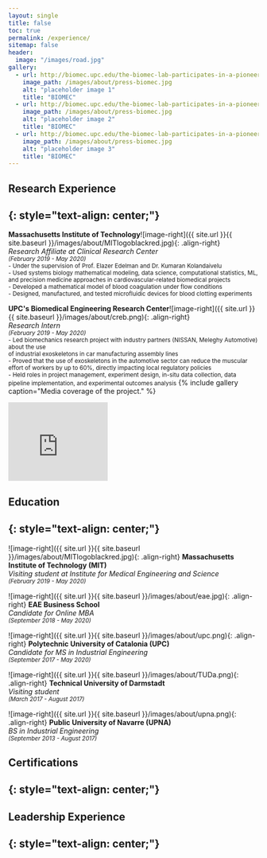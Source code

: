 ```yaml
---
layout: single
title: false
toc: true
permalink: /experience/
sitemap: false
header:
  image: "/images/road.jpg"
gallery:
  - url: http://biomec.upc.edu/the-biomec-lab-participates-in-a-pioneering-project-to-introduce-exoskeletons-to-the-automotive-industry/
    image_path: /images/about/press-biomec.jpg
    alt: "placeholder image 1"
    title: "BIOMEC"
  - url: http://biomec.upc.edu/the-biomec-lab-participates-in-a-pioneering-project-to-introduce-exoskeletons-to-the-automotive-industry/
    image_path: /images/about/press-biomec.jpg
    alt: "placeholder image 2"
    title: "BIOMEC"
  - url: http://biomec.upc.edu/the-biomec-lab-participates-in-a-pioneering-project-to-introduce-exoskeletons-to-the-automotive-industry/
    image_path: /images/about/press-biomec.jpg
    alt: "placeholder image 3"
    title: "BIOMEC"
---
```


## Research Experience
{: style="text-align: center;"}
---

__Massachusetts Institute of Technology__![image-right]({{ site.url }}{{ site.baseurl }}/images/about/MITlogoblackred.jpg){: .align-right}<br />_Research Affiliate at Clinical Research Center_<br /><small>_(February 2019 - May 2020)_<br />- Under the supervision of Prof. Elazer Edelman and Dr. Kumaran Kolandaivelu<br />- Used systems biology mathematical modeling, data science, computational statistics, ML, and precision medicine approaches in cardiovascular-related biomedical projects<br />- Developed a mathematical model of blood coagulation under flow conditions<br />- Designed, manufactured, and tested microfluidic devices for blood clotting experiments</small>

__UPC's Biomedical Engineering Research Center__![image-right]({{ site.url }}{{ site.baseurl }}/images/about/creb.png){: .align-right}<br />_Research Intern_<br /><small>_(February 2019 - May 2020)_<br />- Led biomechanics research project with industry partners (NISSAN, Meleghy Automotive) about the use<br />of industrial exoskeletons in car manufacturing assembly lines<br />- Proved that the use of exoskeletons in the automotive sector can reduce the muscular effort of workers by up to 60%, directly impacting local regulatory policies<br />- Held roles in project management, experiment design, in-situ data collection, data pipeline implementation, and experimental outcomes analysis</small>
{% include gallery caption="Media coverage of the project." %}
<iframe width="200" height="158" src="https://www.youtube.com/embed/nJe3ZFv3Cyg" frameborder="0" allow="accelerometer; autoplay; encrypted-media; gyroscope; picture-in-picture" allowfullscreen></iframe>

## Education
{: style="text-align: center;"}
---

![image-right]({{ site.url }}{{ site.baseurl }}/images/about/MITlogoblackred.jpg){: .align-right}
__Massachusetts Institute of Technology (MIT)__<br />_Visiting student at Institute for Medical Engineering and Science_<br /><small>_(February 2019 - May 2020)_</small>

![image-right]({{ site.url }}{{ site.baseurl }}/images/about/eae.jpg){: .align-right}
__EAE Business School__<br />_Candidate for Online MBA_<br /><small>_(September 2018 - May 2020)_</small>

![image-right]({{ site.url }}{{ site.baseurl }}/images/about/upc.png){: .align-right}
__Polytechnic University of Catalonia (UPC)__<br />_Candidate for MS in Industrial Engineering_<br /><small>_(September 2017 - May 2020)_</small>

![image-right]({{ site.url }}{{ site.baseurl }}/images/about/TUDa.png){: .align-right}
__Technical University of Darmstadt__<br />_Visiting student_<br /><small>_(March 2017 - August 2017)_</small>

![image-right]({{ site.url }}{{ site.baseurl }}/images/about/upna.png){: .align-right}
__Public University of Navarre (UPNA)__<br />_BS in Industrial Engineering_<br /><small>_(September 2013 - August 2017)_</small>

## Certifications
{: style="text-align: center;"}
---

## Leadership Experience
{: style="text-align: center;"}
---